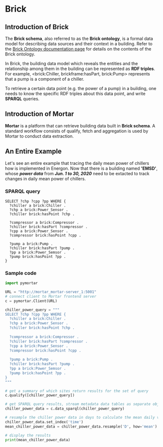 # Brick

## Introduction of Brick

The **Brick schema**, also referred to as the **Brick ontology**, is a formal data model for describing data sources and their context in a building. Refer to the [Brick Ontology documentation page][brick] for details on the contents of the Brick ontology.

In Brick, the building data model which reveals the entities and the relationship among them in the building can be represented as **RDF triples**. For example, <brick:Chiller, brickframe:hasPart, brick:Pump> represents that a pump is a component of a chiller.

To retrieve a certain data point (e.g. the power of a pump) in a building, one needs to know the specific RDF triples about this data point, and write **SPARQL** queries.

## Introduction of Mortar

**Mortar** is a platform that can retrieve building data built in **Brick schema**. A standard workflow consists of qualify, fetch and aggregation is used by Mortar to conduct data extraction.

## An Entire Example

Let's see an entire example that tracing the daily mean power of chillers how is implemented in Energon. Now that there is a building named **\'EMSD\'**, whose ***power data*** from ***Jun. 1 to 30, 2020*** need to be extacted to track changes in daily mean power of chillers.

### SPARQL query

`SELECT ?chp ?cpp ?pp WHERE {`\
`  ?chiller a brick:Chiller .`\
`  ?chp a brick:Power_Sensor .`\
`  ?chiller brick:hasPoint ?chp .`
  
`  ?compressor a brick:Compressor .`\
`  ?chiller brick:hasPart ?compressor .`\
`  ?cpp a brick:Power_Sensor .`\
`  ?compressor brick:hasPoint ?cpp .`
  
`  ?pump a brick:Pump .`\
`  ?chiller brick:hasPart ?pump .`\
`  ?pp a brick:Power_Semsor .`\
`  ?pump brick:hasPoint ?pp .`\
`}`

### Sample code


```python
import pymortar

URL = "http://mortar_mortar-server_1:5001"
# connect client to Mortar frontend server
c = pymortar.Client(URL)

chiller_power_query = """
SELECT ?chp ?cpp ?pp WHERE {
  ?chiller a brick:Chiller .
  ?chp a brick:Power_Sensor .
  ?chiller brick:hasPoint ?chp .
  
  ?compressor a brick:Compressor .
  ?chiller brick:hasPart ?compressor .
  ?cpp a brick:Power_Sensor .
  ?compressor brick:hasPoint ?cpp .
  
  ?pump a brick:Pump .
  ?chiller brick:hasPart ?pump .
  ?pp a brick:Power_Semsor .
  ?pump brick:hasPoint ?pp .
}
"""

# get a summary of which sites return results for the set of query
c.qualify([chiller_power_query])

# get SPARQL query results, stream metadata data tables as separate objects
chiller_power_data = c.data_sparql(chiller_power_query)

# resample the chiller power data in days to calculate the mean daily value
chiller_power_data.set_index('time')
mean_chiller_power_data = chiller_power_data.resample('D', how='mean')

# display the results
print(mean_chiller_power_data)
```
[brick]:https://brickschema.org/ontology/
